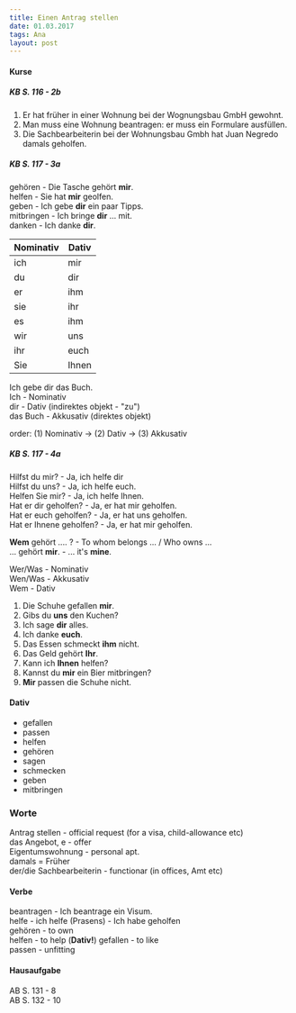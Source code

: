 ```yaml
---  
title: Einen Antrag stellen  
date: 01.03.2017    
tags: Ana
layout: post
--- 
```


#### Kurse

##### KB S. 116 - 2b

1. Er hat früher in einer Wohnung bei der Wognungsbau GmbH gewohnt.
2. Man muss eine Wohnung beantragen: er muss ein Formulare ausfüllen.
3. Die Sachbearbeiterin bei der Wohnungsbau Gmbh hat Juan Negredo damals geholfen.

##### KB S. 117 - 3a

gehören - Die Tasche gehört **mir**.  
helfen - Sie hat **mir** geolfen.  
geben - Ich gebe **dir** ein paar Tipps.  
mitbringen - Ich bringe **dir** ... mit.  
danken - Ich danke **dir**.  

|Nominativ|Dativ|
|-|-|
|ich|mir|
|du|dir|
|er|ihm|
|sie|ihr|
|es|ihm|
|wir|uns|
|ihr|euch|
|Sie|Ihnen|
  
Ich gebe dir das Buch.  
Ich - Nominativ  
dir - Dativ (indirektes objekt - "zu")  
das Buch - Akkusativ (direktes objekt)  

order: (1) Nominativ -> (2) Dativ -> (3) Akkusativ  

##### KB S. 117 - 4a  

Hilfst du mir? - Ja, ich helfe dir  
Hilfst du uns? - Ja, ich helfe euch.  
Helfen Sie mir? - Ja, ich helfe Ihnen.  
Hat er dir geholfen? - Ja, er hat mir geholfen.  
Hat er euch geholfen? - Ja, er hat uns geholfen.  
Hat er Ihnene geholfen? - Ja, er hat mir geholfen.  

**Wem** gehört .... ? - To whom belongs ... / Who owns ...  
... gehört **mir**. - ... it's **mine**.  

Wer/Was - Nominativ  
Wen/Was - Akkusativ  
Wem - Dativ    

1. Die Schuhe gefallen **mir**.  
2. Gibs du **uns** den Kuchen?  
3. Ich sage **dir** alles.
4. Ich danke **euch**.  
5. Das Essen schmeckt **ihm** nicht.
6. Das Geld gehört **Ihr**.
7. Kann ich **Ihnen** helfen?  
8. Kannst du **mir** ein Bier mitbringen?  
9. **Mir** passen die Schuhe nicht.  

#### Dativ 
 
- gefallen  
- passen  
- helfen  
- gehören  
- sagen  
- schmecken  
- geben  
- mitbringen  

### Worte

Antrag stellen - official request (for a visa, child-allowance etc)  
das Angebot, e - offer  
Eigentumswohnung - personal apt.  
damals = Früher  
der/die Sachbearbeiterin - functionar (in offices, Amt etc)

#### Verbe

beantragen - Ich beantrage ein Visum.  
helfe - ich helfe (Prasens) - Ich habe geholfen  
gehören - to own  
helfen - to help (**Dativ!**)
gefallen - to like  
passen - unfitting 

#### Hausaufgabe

AB S. 131 - 8  
AB S. 132 - 10